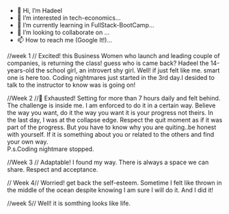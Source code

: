 - 👋 Hi, I’m Hadeel
- 👀 I’m interested in tech-economics...
- 🌱 I’m currently learning in  FullStack-BootCamp...
- 💞️ I’m looking to collaborate on ...
- 📫 How to reach me (Google It!)...


//week 1 //
Excited! this Business Women who launch and leading couple of companies, is returning the class! guess who is came back? Hadeel
the 14-years-old the school girl, an introvert shy girl. 
Well! if just felt like me. smart one is here too.
Coding nightmares just started in the 3rd day.I desided to talk to the instructor to know was is going on!


//Week 2 //
ِExhausted! Setting for more than 7 hours daily and felt behind. The challenge is inside me. I am enforced to do it in a certain way. Believe the way you want, do it the way you want it is your progress not theirs. In the last day, I was at the collapse edge. Respect the quit moment as if it was part of the progress. But you have to know why you are quiting..be honest with yourself. If it is something about you or related to the others and find your own way.  
P.s.Coding nightmare stopped. 

//Week 3 //
Adaptable! I found my way. There is always a space we can share. Respect and acceptance. 

// Week 4//
Worried! get back the self-esteem. Sometime I felt like thrown in the middle of the ocean despite knowing I am sure I will do it. And I did it!

//week 5//
Well! it is somthing looks like life.

<!---
HadeelAlsheraifi/HadeelAlsheraifi is a ✨ special ✨ repository because its `README.md` (this file) appears on your GitHub profile.
You can click the Preview link to take a look at your changes.
--->

